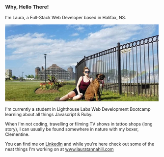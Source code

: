 ### Why, Hello There!

I'm Laura, a Full-Stack Web Developer based in Halifax, NS. 

!["Isn't she cute"](https://github.com/laurtann/laurtann/blob/main/github-clem.png?raw=true)

I'm currently a student in Lighthouse Labs Web Development Bootcamp learning about all things Javascript & Ruby. 

When I'm not coding, travelling or filming TV shows in tattoo shops (long story), I can usually be found somewhere in nature with my boxer, Clementine.

You can find me on [LinkedIn](https://www.linkedin.com/in/laura-tannahill/) and while you're here check out some of the neat things I'm working on at www.lauratannahill.com
